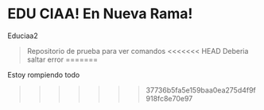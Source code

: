 
# EDU CIAA! En Nueva Rama!
Educiaa2
> Repositorio de prueba para ver comandos 
<<<<<<< HEAD
Deberia saltar error
=======


Estoy rompiendo todo
>>>>>>> 37736b5fa5e159baa0ea275d4f9f918fc8e70e97
